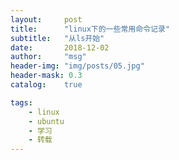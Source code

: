 ```yaml
---
layout:     post
title:      "linux下的一些常用命令记录"
subtitle:   "从ls开始"
date:       2018-12-02
author:     "msg"
header-img: "img/posts/05.jpg"
header-mask: 0.3
catalog:    true

tags:
    - linux
    - ubuntu
    - 学习
    - 转载
---
```

